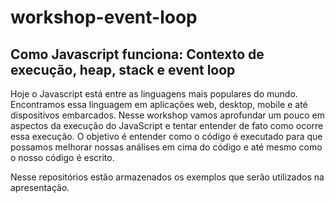 # workshop-event-loop
## Como Javascript funciona: Contexto de execução, heap, stack e event loop

Hoje o Javascript está entre as linguagens mais populares do mundo. Encontramos essa linguagem em aplicações web, desktop, mobile e até dispositivos embarcados. Nesse workshop vamos aprofundar um pouco em aspectos da execução do JavaScript e tentar entender de fato como ocorre essa execução. O objetivo é entender como o código é executado para que possamos melhorar nossas análises em cima do código e até mesmo como o nosso código é escrito.

Nesse repositórios estão armazenados os exemplos que serão utilizados na apresentação.
